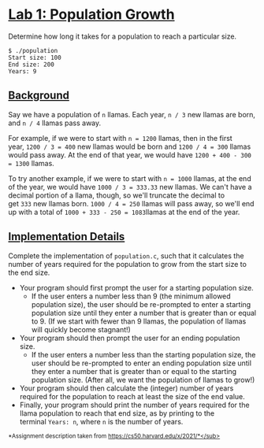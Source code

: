 [Lab 1: Population Growth](https://cs50.harvard.edu/x/2021/labs/1/population/#lab-1-population-growth)
======================================================================================================

Determine how long it takes for a population to reach a particular size.

```
$ ./population
Start size: 100
End size: 200
Years: 9

```

[Background](https://cs50.harvard.edu/x/2021/labs/1/population/#background)
---------------------------------------------------------------------------

Say we have a population of `n` llamas. Each year, `n / 3` new llamas are born, and `n / 4` llamas pass away.

For example, if we were to start with `n = 1200` llamas, then in the first year, `1200 / 3 = 400` new llamas would be born and `1200 / 4 = 300` llamas would pass away. At the end of that year, we would have `1200 + 400 - 300 = 1300` llamas.

To try another example, if we were to start with `n = 1000` llamas, at the end of the year, we would have `1000 / 3 = 333.33` new llamas. We can't have a decimal portion of a llama, though, so we'll truncate the decimal to get `333` new llamas born. `1000 / 4 = 250` llamas will pass away, so we'll end up with a total of `1000 + 333 - 250 = 1083`llamas at the end of the year.

[Implementation Details](https://cs50.harvard.edu/x/2021/labs/1/population/#implementation-details)
---------------------------------------------------------------------------------------------------

Complete the implementation of `population.c`, such that it calculates the number of years required for the population to grow from the start size to the end size.

-   Your program should first prompt the user for a starting population size.
    -   If the user enters a number less than 9 (the minimum allowed population size), the user should be re-prompted to enter a starting population size until they enter a number that is greater than or equal to 9. (If we start with fewer than 9 llamas, the population of llamas will quickly become stagnant!)
-   Your program should then prompt the user for an ending population size.
    -   If the user enters a number less than the starting population size, the user should be re-prompted to enter an ending population size until they enter a number that is greater than or equal to the starting population size. (After all, we want the population of llamas to grow!)
-   Your program should then calculate the (integer) number of years required for the population to reach at least the size of the end value.
-   Finally, your program should print the number of years required for the llama population to reach that end size, as by printing to the terminal `Years: n`, where `n` is the number of years.

<sub>*Assignment description taken from https://cs50.harvard.edu/x/2021/*</sub>
